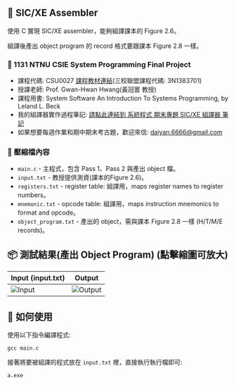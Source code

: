 ## 📝 SIC/XE Assembler

使用 C 實現 SIC/XE assembler，能夠組譯課本的 Figure 2.6。  

組譯後產出 object program 的 record 格式要跟課本 Figure 2.8 一樣。

### 🔗 1131 NTNU CSIE System Programming Final Project
- 課程代碼: CSU0027 [課程教材連結](https://web.ntnu.edu.tw/~ghhwang/course.html)(三校聯盟課程代碼: 3N1383701)
- 授課老師: Prof. Gwan-Hwan Hwang(黃冠寰 教授)
- 課程用書: System Software An Introduction To Systems Programming, by Leland L. Beck 
- 我的組譯器實作過程筆記: [請點此連結到 系統程式 期末專題 SIC/XE 組譯器 筆記](https://hackmd.io/@Dylan-Dai/rJlpnliIye)
- 如果想要每週作業和期中期末考古題，歡迎來信: daiyan.6666@gmail.com

### 📁 壓縮檔內容
- `main.c` - 主程式，包含 Pass 1、Pass 2 與產出 object 檔。
- `input.txt` - 教授提供測資(課本的Figure 2.6)。
- `registers.txt` - register table: 組譯用，maps register names to register numbers。
- `mnemonic.txt` - opcode table: 組譯用，maps instruction mnemonics to format and opcode。
- `object_program.txt` - 產出的 object，需與課本 Figure 2.8 一樣 (H/T/M/E records)。

## 📦 測試結果(產出 Object Program) (點擊縮圖可放大)
| Input (input.txt) | Output |
|-------------|-----------------|
| ![Input](image/1.PNG) | ![Output](image/2.PNG) |

## 🚀 如何使用
使用以下指令編譯程式:
```
gcc main.c
```
接著將要被組譯的程式放在 `input.txt` 裡，直接執行執行檔即可:
```
a.exe
```
